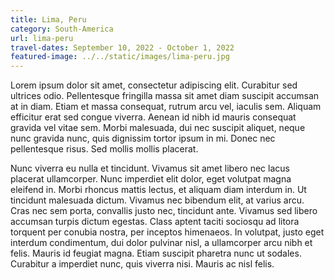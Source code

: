 ```yaml
---
title: Lima, Peru
category: South-America
url: lima-peru
travel-dates: September 10, 2022 - October 1, 2022
featured-image: ../../static/images/lima-peru.jpg
---
```


Lorem ipsum dolor sit amet, consectetur adipiscing elit. Curabitur sed ultrices odio. Pellentesque fringilla massa sit amet diam suscipit accumsan at in diam. Etiam et massa consequat, rutrum arcu vel, iaculis sem. Aliquam efficitur erat sed congue viverra. Aenean id nibh id mauris consequat gravida vel vitae sem. Morbi malesuada, dui nec suscipit aliquet, neque nunc gravida nunc, quis dignissim tortor ipsum in mi. Donec nec pellentesque risus. Sed mollis mollis placerat.

Nunc viverra eu nulla et tincidunt. Vivamus sit amet libero nec lacus placerat ullamcorper. Nunc imperdiet elit dolor, eget volutpat magna eleifend in. Morbi rhoncus mattis lectus, et aliquam diam interdum in. Ut tincidunt malesuada dictum. Vivamus nec bibendum elit, at varius arcu. Cras nec sem porta, convallis justo nec, tincidunt ante. Vivamus sed libero accumsan turpis dictum egestas. Class aptent taciti sociosqu ad litora torquent per conubia nostra, per inceptos himenaeos. In volutpat, justo eget interdum condimentum, dui dolor pulvinar nisl, a ullamcorper arcu nibh et felis. Mauris id feugiat magna. Etiam suscipit pharetra nunc ut sodales. Curabitur a imperdiet nunc, quis viverra nisi. Mauris ac nisl felis.